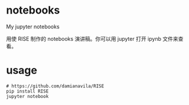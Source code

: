 # notebooks

My jupyter notebooks

用使 RISE 制作的 notebooks 演讲稿。你可以用 jupyter 打开 ipynb 文件来查看。

# usage

```
# https://github.com/damianavila/RISE
pip install RISE
jupyter notebook
```
